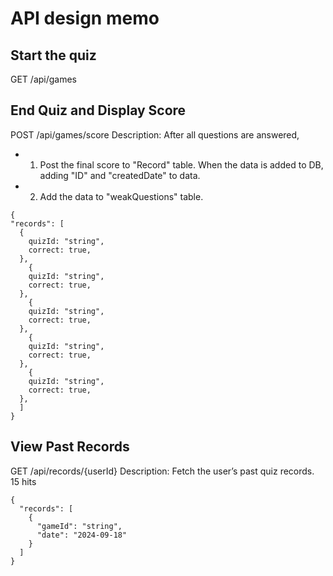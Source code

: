 # API design memo

## Start the quiz

GET /api/games

## End Quiz and Display Score

POST /api/games/score
Description: After all questions are answered,

- 1. Post the final score to "Record" table. When the data is added to DB, adding "ID" and "createdDate" to data.
- 2. Add the data to "weakQuestions" table.

```
{
"records": [
  {
    quizId: "string",
    correct: true,
  },
    {
    quizId: "string",
    correct: true,
  },
    {
    quizId: "string",
    correct: true,
  },
    {
    quizId: "string",
    correct: true,
  },
    {
    quizId: "string",
    correct: true,
  },
  ]
}
```

## View Past Records

GET /api/records/{userId}
Description: Fetch the user’s past quiz records. 15 hits

```
{
  "records": [
    {
      "gameId": "string",
      "date": "2024-09-18"
    }
  ]
}
```
